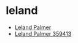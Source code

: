 # leland

 * [Leland Palmer](../../index/l/leland-palmer-359413.json)
 * [Leland Palmer 359413](../../index/l/leland-palmer-359413.json)
